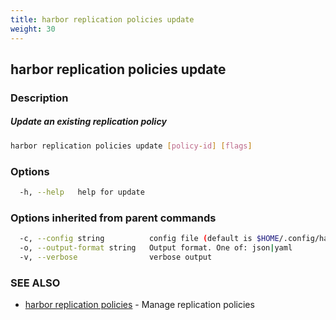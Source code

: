```yaml
---
title: harbor replication policies update
weight: 30
---
```

## harbor replication policies update

### Description

##### Update an existing replication policy

```sh
harbor replication policies update [policy-id] [flags]
```

### Options

```sh
  -h, --help   help for update
```

### Options inherited from parent commands

```sh
  -c, --config string          config file (default is $HOME/.config/harbor-cli/config.yaml)
  -o, --output-format string   Output format. One of: json|yaml
  -v, --verbose                verbose output
```

### SEE ALSO

* [harbor replication policies](harbor-replication-policies.md)	 - Manage replication policies

